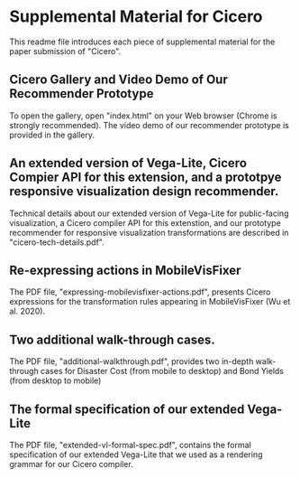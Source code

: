 # Supplemental Material for Cicero
This readme file introduces each piece of supplemental material for the paper submission of "Cicero". 

## Cicero Gallery and Video Demo of Our Recommender Prototype
To open the gallery, open "index.html" on your Web browser (Chrome is strongly recommended).
The video demo of our recommender prototype is provided in the gallery.

## An extended version of Vega-Lite, Cicero Compier API for this extension, and a prototpye responsive visualization design recommender.
Technical details about our extended version of Vega-Lite for public-facing visualization, a Cicero compiler API for this extenstion, and our prototype recommender for responsive visualization transformations are described in "cicero-tech-details.pdf".

## Re-expressing actions in MobileVisFixer
The PDF file, "expressing-mobilevisfixer-actions.pdf", presents Cicero expressions for the transformation rules appearing in MobileVisFixer (Wu et al. 2020).

## Two additional walk-through cases.
The PDF file, "additional-walkthrough.pdf", provides two in-depth walk-through cases for Disaster Cost (from mobile to desktop) and Bond Yields (from desktop to mobile)

## The formal specification of our extended Vega-Lite
The PDF file, "extended-vl-formal-spec.pdf", contains the formal specification of our extended Vega-Lite that we used as a rendering grammar for our Cicero compiler.